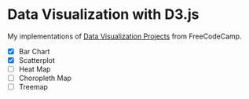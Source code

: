 # Data Visualization with D3.js

My implementations of [Data Visualization Projects](https://www.freecodecamp.org/learn/data-visualization/#data-visualization-projects) from FreeCodeCamp.

- [x] Bar Chart
- [x] Scatterplot
- [ ] Heat Map
- [ ] Choropleth Map
- [ ] Treemap